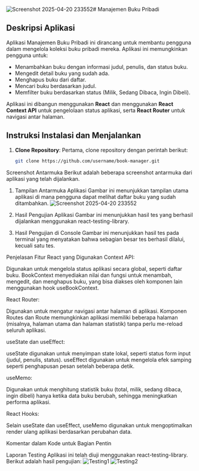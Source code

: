 ![Screenshot 2025-04-20 233552](https://github.com/user-attachments/assets/8f61f858-8225-404b-ac1b-35d65ed16e30)# Manajemen Buku Pribadi

## Deskripsi Aplikasi
Aplikasi Manajemen Buku Pribadi ini dirancang untuk membantu pengguna dalam mengelola koleksi buku pribadi mereka. Aplikasi ini memungkinkan pengguna untuk:
- Menambahkan buku dengan informasi judul, penulis, dan status buku.
- Mengedit detail buku yang sudah ada.
- Menghapus buku dari daftar.
- Mencari buku berdasarkan judul.
- Memfilter buku berdasarkan status (Milik, Sedang Dibaca, Ingin Dibeli).

Aplikasi ini dibangun menggunakan **React** dan menggunakan **React Context API** untuk pengelolaan status aplikasi, serta **React Router** untuk navigasi antar halaman.

## Instruksi Instalasi dan Menjalankan

1. **Clone Repository**:
   Pertama, clone repository dengan perintah berikut:
   ```bash
   git clone https://github.com/username/book-manager.git
   
Screenshot Antarmuka
Berikut adalah beberapa screenshot antarmuka dari aplikasi yang telah dijalankan.

1. Tampilan Antarmuka Aplikasi
Gambar ini menunjukkan tampilan utama aplikasi di mana pengguna dapat melihat daftar buku yang sudah ditambahkan.
![Screenshot 2025-04-20 233552](https://github.com/user-attachments/assets/d113c053-45bb-4939-862d-f4e9196862f7)

3. Hasil Pengujian Aplikasi
Gambar ini menunjukkan hasil tes yang berhasil dijalankan menggunakan react-testing-library.

4. Hasil Pengujian di Console
Gambar ini menunjukkan hasil tes pada terminal yang menyatakan bahwa sebagian besar tes berhasil dilalui, kecuali satu tes.

Penjelasan Fitur React yang Digunakan
Context API:

Digunakan untuk mengelola status aplikasi secara global, seperti daftar buku. BookContext menyediakan nilai dan fungsi untuk menambah, mengedit, dan menghapus buku, yang bisa diakses oleh komponen lain menggunakan hook useBookContext.

React Router:

Digunakan untuk mengatur navigasi antar halaman di aplikasi. Komponen Routes dan Route memungkinkan aplikasi memiliki beberapa halaman (misalnya, halaman utama dan halaman statistik) tanpa perlu me-reload seluruh aplikasi.

useState dan useEffect:

useState digunakan untuk menyimpan state lokal, seperti status form input (judul, penulis, status). useEffect digunakan untuk mengelola efek samping seperti penghapusan pesan setelah beberapa detik.

useMemo:

Digunakan untuk menghitung statistik buku (total, milik, sedang dibaca, ingin dibeli) hanya ketika data buku berubah, sehingga meningkatkan performa aplikasi.

React Hooks:

Selain useState dan useEffect, useMemo digunakan untuk mengoptimalkan render ulang aplikasi berdasarkan perubahan data.

Komentar dalam Kode untuk Bagian Pentin

Laporan Testing
Aplikasi ini telah diuji menggunakan react-testing-library. Berikut adalah hasil pengujian:
![Testing1](https://github.com/user-attachments/assets/c79fbd23-4a58-44af-a489-9106b8c4a3d9)
![Testing2](https://github.com/user-attachments/assets/54ef3e53-200e-4b24-9bd6-14c111c9ac11)

